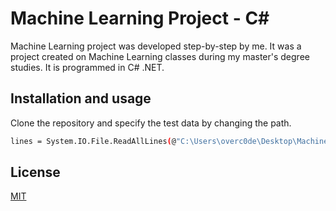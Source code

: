 # Machine Learning Project - C#

Machine Learning project was developed step-by-step by me. It was a project created on Machine Learning classes during my master's degree studies. It is programmed in C# .NET.

## Installation and usage

Clone the repository and specify the test data by changing the path.
```bash
lines = System.IO.File.ReadAllLines(@"C:\Users\overc0de\Desktop\MachineLearning\MachineLearning_Fujarski\MachineLearning_Fujarski\test_data\breast-cancer.data");
```

## License
[MIT](https://choosealicense.com/licenses/mit/)
